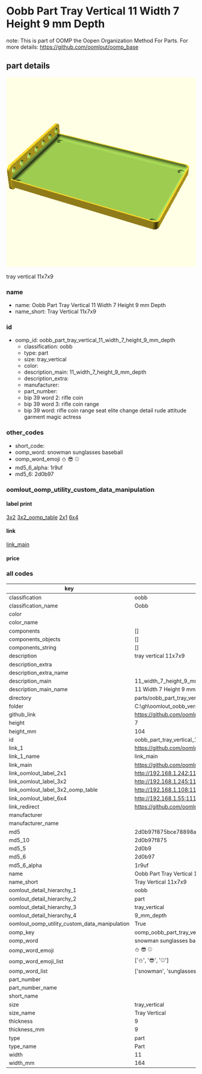 # Oobb Part Tray Vertical 11 Width 7 Height 9 mm Depth  

note: This is part of OOMP the Oopen Organization Method For Parts. For more details: https://github.com/oomlout/oomp_base

##  part details
  

[![](3dpr.png)](3dpr.png)

tray vertical 11x7x9



### name
* name: Oobb Part Tray Vertical 11 Width 7 Height 9 mm Depth
* name_short: Tray Vertical 11x7x9 
### id
* oomp_id: oobb_part_tray_vertical_11_width_7_height_9_mm_depth
  * classification: oobb
  * type: part
  * size: tray_vertical
  * color: 
  * description_main: 11_width_7_height_9_mm_depth
  * description_extra: 
  * manufacturer: 
  * part_number: 
  * bip 39 word 2: rifle coin
  * bip 39 word 3: rifle coin range
  * bip 39 word: rifle coin range seat elite change detail rude attitude garment magic actress

### other_codes
* short_code: 
* oomp_word: snowman sunglasses baseball
* oomp_word_emoji :snowman: :sunglasses: :baseball:
* md5_6_alpha: 1r9uf
* md5_6: 2d0b97






### oomlout_oomp_utility_custom_data_manipulation
#### label print
[3x2](http://192.168.1.245:1112/?label=oomp%201r9uf)
[3x2_oomp_table](http://192.168.1.108:1112/?label=oomp%201r9uf)
[2x1](http://192.168.1.242:1112/?label=oomp%201r9uf)
[6x4](http://192.168.1.55:1112/?label=oomp%201r9uf)    

#### link

[link_main](https://github.com/oomlout/oomlout_oobb_version_4_generated_parts/tree/main/navigation_oomp/oobb/part/tray_vertical/11_width_7_height_9_mm_depth/part)                              

#### price







### all codes 
| key | value |  
| --- | --- |  
| classification | oobb |  
| classification_name | Oobb |  
| color |  |  
| color_name |  |  
| components | [] |  
| components_objects | [] |  
| components_string | [] |  
| description | tray vertical 11x7x9 |  
| description_extra |  |  
| description_extra_name |  |  
| description_main | 11_width_7_height_9_mm_depth |  
| description_main_name | 11 Width 7 Height 9 mm Depth |  
| directory | parts/oobb_part_tray_vertical_11_width_7_height_9_mm_depth |  
| folder | C:\gh\oomlout_oobb_version_4_generated_parts\parts\oobb_part_tray_vertical_11_width_7_height_9_mm_depth |  
| github_link | https://github.com/oomlout/oomlout_oomp_part_src/tree/main/parts/oobb_part_tray_vertical_11_width_7_height_9_mm_depth |  
| height | 7 |  
| height_mm | 104 |  
| id | oobb_part_tray_vertical_11_width_7_height_9_mm_depth |  
| link_1 | https://github.com/oomlout/oomlout_oobb_version_4_generated_parts/tree/main/navigation_oomp/oobb/part/tray_vertical/11_width_7_height_9_mm_depth/part |  
| link_1_name | link_main |  
| link_main | https://github.com/oomlout/oomlout_oobb_version_4_generated_parts/tree/main/navigation_oomp/oobb/part/tray_vertical/11_width_7_height_9_mm_depth/part |  
| link_oomlout_label_2x1 | http://192.168.1.242:1112/?label=oomp%201r9uf |  
| link_oomlout_label_3x2 | http://192.168.1.245:1112/?label=oomp%201r9uf |  
| link_oomlout_label_3x2_oomp_table | http://192.168.1.108:1112/?label=oomp%201r9uf |  
| link_oomlout_label_6x4 | http://192.168.1.55:1112/?label=oomp%201r9uf |  
| link_redirect | https://github.com/oomlout/oomlout_oobb_version_4_generated_parts/tree/main/parts/oobb_tray_vertical_11_07_09 |  
| manufacturer |  |  
| manufacturer_name |  |  
| md5 | 2d0b97f875bce78898a40c25638b5dcd |  
| md5_10 | 2d0b97f875 |  
| md5_5 | 2d0b9 |  
| md5_6 | 2d0b97 |  
| md5_6_alpha | 1r9uf |  
| name | Oobb Part Tray Vertical 11 Width 7 Height 9 mm Depth |  
| name_short | Tray Vertical 11x7x9  |  
| oomlout_detail_hierarchy_1 | oobb |  
| oomlout_detail_hierarchy_2 | part |  
| oomlout_detail_hierarchy_3 | tray_vertical |  
| oomlout_detail_hierarchy_4 | 9_mm_depth |  
| oomlout_oomp_utility_custom_data_manipulation | True |  
| oomp_key | oomp_oobb_part_tray_vertical_11_width_7_height_9_mm_depth |  
| oomp_word | snowman sunglasses baseball |  
| oomp_word_emoji | :snowman: :sunglasses: :baseball: |  
| oomp_word_emoji_list | [':snowman:', ':sunglasses:', ':baseball:'] |  
| oomp_word_list | ['snowman', 'sunglasses', 'baseball'] |  
| part_number |  |  
| part_number_name |  |  
| short_name |  |  
| size | tray_vertical |  
| size_name | Tray Vertical |  
| thickness | 9 |  
| thickness_mm | 9 |  
| type | part |  
| type_name | Part |  
| width | 11 |  
| width_mm | 164 |  
